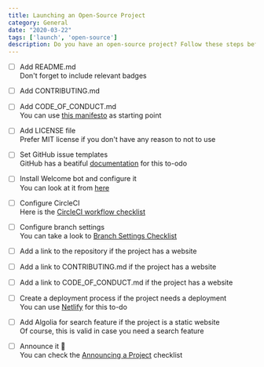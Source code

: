 ```yaml
---
title: Launching an Open-Source Project
category: General
date: "2020-03-22"
tags: ['launch', 'open-source']
description: Do you have an open-source project? Follow these steps before launch
---
```


- [ ] Add README.md  
Don't forget to include relevant badges

- [ ] Add CONTRIBUTING.md

- [ ] Add CODE_OF_CONDUCT.md  
You can use [this manifesto](https://www.contributor-covenant.org/version/1/4/code-of-conduct/) as starting point

- [ ] Add LICENSE file  
Prefer MIT license if you don't have any reason to not to use

- [ ] Set GitHub issue templates  
GitHub has a beatiful [documentation](https://help.github.com/en/github/building-a-strong-community/configuring-issue-templates-for-your-repository) for this to-odo

- [ ] Install Welcome bot and configure it  
You can look at it from [here](https://probot.github.io/apps/welcome/)

- [ ] Configure CircleCI  
Here is the [CircleCI workflow checklist](/checklist/setup-a-circleci-workflow)

- [ ] Configure branch settings  
You can take a look to [Branch Settings Checklist](/checklist/branch-settings-on-github)

- [ ] Add a link to the repository if the project has a website

- [ ] Add a link to CONTRIBUTING.md if the project has a website

- [ ] Add a link to CODE_OF_CONDUCT.md if the project has a website

- [ ] Create a deployment process if the project needs a deployment  
You can use [Netlify](https://netlify.com) for this to-do

- [ ] Add Algolia for search feature if the project is a static website  
Of course, this is valid in case you need a search feature

- [ ] Announce it 📣  
You can check the [Announcing a Project](/checklist/announcing-a-checklist) checklist
